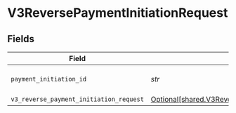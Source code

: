 # V3ReversePaymentInitiationRequest


## Fields

| Field                                                                                                          | Type                                                                                                           | Required                                                                                                       | Description                                                                                                    |
| -------------------------------------------------------------------------------------------------------------- | -------------------------------------------------------------------------------------------------------------- | -------------------------------------------------------------------------------------------------------------- | -------------------------------------------------------------------------------------------------------------- |
| `payment_initiation_id`                                                                                        | *str*                                                                                                          | :heavy_check_mark:                                                                                             | The payment initiation ID                                                                                      |
| `v3_reverse_payment_initiation_request`                                                                        | [Optional[shared.V3ReversePaymentInitiationRequest]](../../models/shared/v3reversepaymentinitiationrequest.md) | :heavy_minus_sign:                                                                                             | N/A                                                                                                            |